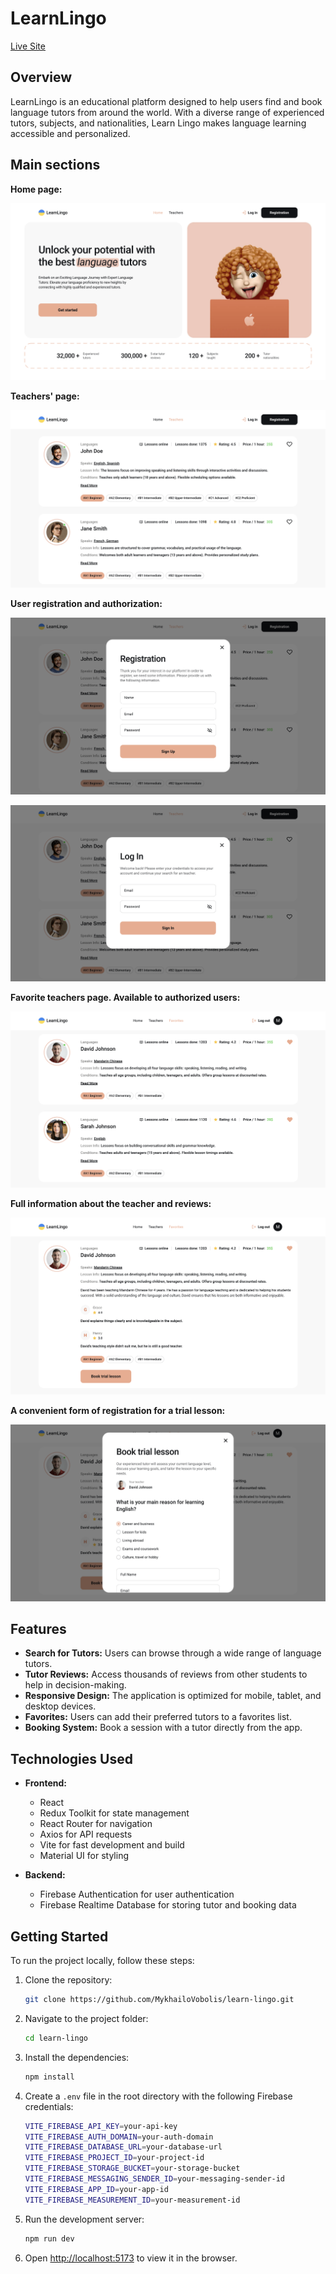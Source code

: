# LearnLingo

[Live Site](https://top-learn-lingo.vercel.app/)

## Overview

LearnLingo is an educational platform designed to help users find and book language tutors from around the world. With a diverse range of experienced tutors, subjects, and nationalities, Learn Lingo makes language learning accessible and personalized.

## Main sections

**Home page:**

![Home Page](./src/assets/images/home-page.png)

**Teachers' page:**

![Teachers Page](./src/assets/images/teachers-page.png)

**User registration and authorization:**

![Sign Up](./src/assets/images/sign-up.png)

![Sign In](./src/assets/images/sign-in.png)

**Favorite teachers page. Available to authorized users:**

![Teacher Info](./src/assets/images/favorite-teachers-page.png)

**Full information about the teacher and reviews:**

![Teacher Info](./src/assets/images/teacher-info.png)

**A convenient form of registration for a trial lesson:**

![Trial Lesson](./src/assets/images/trial-lesson.png)

## Features

- **Search for Tutors:** Users can browse through a wide range of language tutors.
- **Tutor Reviews:** Access thousands of reviews from other students to help in decision-making.
- **Responsive Design:** The application is optimized for mobile, tablet, and desktop devices.
- **Favorites:** Users can add their preferred tutors to a favorites list.
- **Booking System:** Book a session with a tutor directly from the app.

## Technologies Used

- **Frontend:**

  - React
  - Redux Toolkit for state management
  - React Router for navigation
  - Axios for API requests
  - Vite for fast development and build
  - Material UI for styling

- **Backend:**
  - Firebase Authentication for user authentication
  - Firebase Realtime Database for storing tutor and booking data

## Getting Started

To run the project locally, follow these steps:

1. Clone the repository:

   ```bash
   git clone https://github.com/MykhailoVobolis/learn-lingo.git
   ```

2. Navigate to the project folder:

   ```bash
   cd learn-lingo
   ```

3. Install the dependencies:

   ```bash
   npm install
   ```

4. Create a `.env` file in the root directory with the following Firebase credentials:

   ```bash
   VITE_FIREBASE_API_KEY=your-api-key
   VITE_FIREBASE_AUTH_DOMAIN=your-auth-domain
   VITE_FIREBASE_DATABASE_URL=your-database-url
   VITE_FIREBASE_PROJECT_ID=your-project-id
   VITE_FIREBASE_STORAGE_BUCKET=your-storage-bucket
   VITE_FIREBASE_MESSAGING_SENDER_ID=your-messaging-sender-id
   VITE_FIREBASE_APP_ID=your-app-id
   VITE_FIREBASE_MEASUREMENT_ID=your-measurement-id
   ```

5. Run the development server:

   ```bash
   npm run dev
   ```

6. Open [http://localhost:5173](http://localhost:5173) to view it in the browser.
